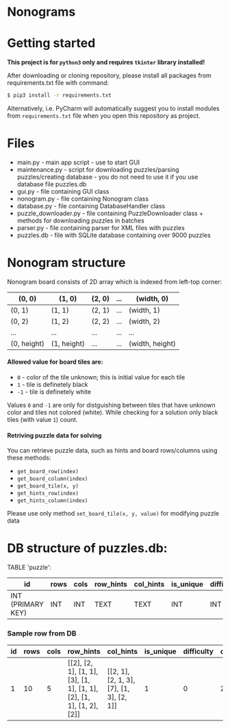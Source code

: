 # Nonograms

# Getting started
**This project is for `python3` only and requires `tkinter` library installed!**


After downloading or cloning repository, please install all packages from requirements.txt file with command:
```sh
$ pip3 install -r requirements.txt
```

Alternatively, i.e. PyCharm will automatically suggest you to install modules from `requirements.txt` file when you open this repository as project.
# Files
- main.py - main app script - use to start GUI
- maintenance.py - script for downloading puzzles/parsing puzzles/creating database - you do not need to use it if you use database file puzzles.db
- gui.py - file containing GUI class
- nonogram.py - file containing Nonogram class
- database.py - file containing DatabaseHandler class
- puzzle_downloader.py - file containing PuzzleDownloader class + methods for downloading puzzles in batches
- parser.py - file containing parser for XML files with puzzles
- puzzles.db - file with SQLite database containing over 9000 puzzles


# Nonogram structure

Nonogram board consists of 2D array which is indexed from left-top corner:

| (0, 0) | (1, 0) | (2, 0) | ... | (width, 0)
| ------ | ------ | ------ | ------ | ------
| (0, 1) | (1, 1) | (2, 1) | ... | (width, 1)
| (0, 2) | (1, 2) | (2, 2) | ... | (width, 2)
| ... | ... | ... | ... | ...
| (0, height) | (1, height) | ... | ... | (width, height)


#### Allowed value for board tiles are:
- `0` - color of the tile unknown; this is initial value for each tile
- `1` - tile is definetely black
- `-1` - tile is definetely white

Values `0` and `-1` are only for distguishing between tiles that have unknown color and tiles not colored (white). While checking for a solution only black tiles (with value `1`) count.

#### Retriving puzzle data for solving
You can retrieve puzzle data, such as hints and board rows/columns using these methods:
- `get_board_row(index)`
- `get_board_column(index)`
- `get_board_tile(x, y)`
- `get_hints_row(index)`
- `get_hints_column(index)`

Please use only method `set_board_tile(x, y, value)` for modifying puzzle data

# DB structure of puzzles.db:
TABLE 'puzzle':

| id              | rows       | cols | row_hints | col_hints | is_unique | difficulty | colors
| ------ | ------ | ------ | ------ | ------ | ------ | ------ | ------ |
| INT (PRIMARY KEY) | INT        | INT  | TEXT | TEXT | INT | INT | INT

### Sample row from DB
| id              | rows       | cols | row_hints | col_hints | is_unique | difficulty | colors
| ------ | ------ | ------ | ------ | ------ | ------ | ------ | ------ |
1|10|5|[[2], [2, 1], [1, 1], [3], [1, 1], [1, 1], [2], [1, 1], [1, 2], [2]]|[[2, 1], [2, 1, 3], [7], [1, 3], [2, 1]]|1|0|2
